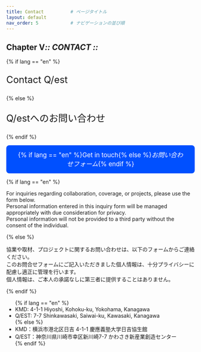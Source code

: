 ```yaml
---
title: Contact          # ページタイトル
layout: default
nav_order: 5            # ナビゲーションの並び順
---
```



<section class="hero" data-reveal>
  <h1 class="chapter glitch" data-shadow="Chapter V :: CONTACT ::">
    <span>Chapter&nbsp;V</span><em>:: CONTACT ::</em>
  </h1>
  {% if lang == "en" %}
    <p class="lead" style="font-size:1.8em;">Contact Q/est</p>
  {% else %}
    <p class="lead" style="font-size:1.8em;">Q/estへのお問い合わせ</p>
  {% endif %}
  <div style="text-align:center; margin:1em 0;">
    <a href="https://forms.gle/WhzwMF4iz6G1PrDf9" target="_blank" rel="noopener" class="btn get-in-touch" style="padding:0.8em 1.6em; background:#0050ff; color:#ffffff; font-size:1.2em; border-radius:8px; text-decoration:none; display:inline-block;">
      {% if lang == "en" %}Get in touch{% else %}<em>お問い合わせフォーム</em>{% endif %}
    </a>
  </div>
</section>

<section class="contact-description" data-reveal>
  {% if lang == "en" %}
    <p>
      For inquiries regarding collaboration, coverage, or projects, please use the form below.<br>
      Personal information entered in this inquiry form will be managed appropriately with due consideration for privacy.<br>
      Personal information will not be provided to a third party without the consent of the individual.
    </p>
  {% else %}
    <p>
      協業や取材、プロジェクトに関するお問い合わせは、以下のフォームからご連絡ください。<br>
      このお問合せフォームにご記入いただきました個人情報は、十分プライバシーに配慮し適正に管理を行います。<br>
      個人情報は、ご本人の承諾なしに第三者に提供することはありません。
    </p>
  {% endif %}
</section>

<ul class="contact-list">
  {% if lang == "en" %}
    <li>KMD: 4-1-1 Hiyoshi, Kohoku-ku, Yokohama, Kanagawa</li>
    <li>Q/EST: 7-7 Shinkawasaki, Saiwai-ku, Kawasaki, Kanagawa</li>
  {% else %}
    <li>KMD：横浜市港北区日吉 4-1-1 慶應義塾大学日吉協生館</li>
    <li>Q/EST：神奈川県川崎市幸区新川崎7-7 かわさき新産業創造センター</li>
  {% endif %}
</ul>